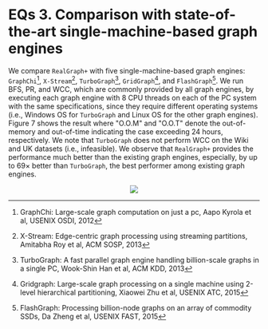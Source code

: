 # EQs 3. Comparison with state-of-the-art single-machine-based graph engines  
We compare `RealGraph+` with five single-machine-based graph engines: `GraphChi`[^Kyr12], `X-Stream`[^Roy13], `TurboGraph`[^Han13], `GridGraph`[^Zhu15], and `FlashGraph`[^Zhe15].
We run BFS, PR, and WCC, which are commonly provided by all graph engines, by executing each graph engine with 8 CPU threads on each of the PC system with the same specifications, since they require different operating systems (i.e., Windows OS for `TurboGraph` and Linux OS for the other graph engines).
Figure 7 shows the result where "O.O.M" and "O.O.T" denote the out-of-memory and out-of-time indicating the case exceeding 24 hours, respectively.
We note that `TurboGraph` does not perform WCC on the Wiki and UK datasets (i.e., infeasible).
We observe that `RealGraph+` provides the performance much better than the existing graph engines, especially, by up to 69× better than `TurboGraph`, the best performer among existing graph engines.



<p align="center">
  <img src="https://user-images.githubusercontent.com/47405729/216280476-c19a88a4-20c9-4c44-8f8b-348b9c48e05f.png" />
</p>

[^Kyr12]: GraphChi: Large-scale graph computation on just a pc, Aapo Kyrola et al, USENIX OSDI, 2012
[^Roy13]: X-Stream: Edge-centric graph processing using streaming partitions, Amitabha Roy et al, ACM SOSP, 2013
[^Han13]: TurboGraph: A fast parallel graph engine handling billion-scale graphs in a single PC, Wook-Shin Han et al, ACM KDD, 2013
[^Zhu15]: Gridgraph: Large-scale graph processing on a single machine using 2-level hierarchical partitioning, Xiaowei Zhu et al, USENIX ATC, 2015
[^Zhe15]: FlashGraph: Processing billion-node graphs on an array of commodity SSDs, Da Zheng et al, USENIX FAST, 2015
